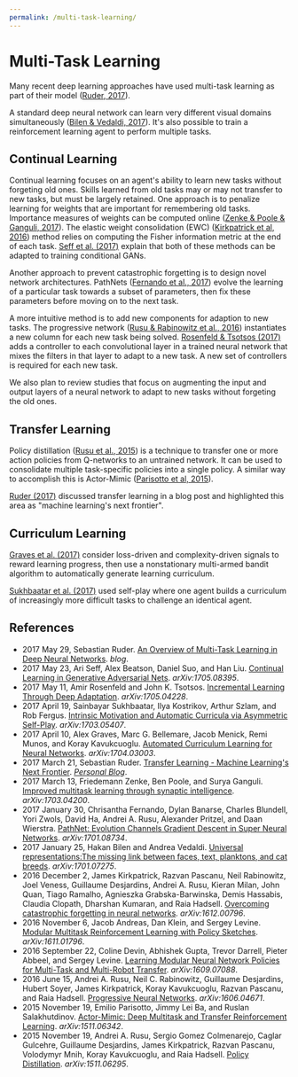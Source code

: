 ```yaml
---
permalink: /multi-task-learning/
---
```

# Multi-Task Learning

Many recent deep learning approaches have used multi-task learning as part of their model ([Ruder, 2017](http://sebastianruder.com/multi-task/)).

A standard deep neural network can learn very different visual domains simultaneously ([Bilen & Vedaldi, 2017](https://arxiv.org/abs/1701.07275)). It's also possible to train a reinforcement learning agent to perform multiple tasks.

## Continual Learning

Continual learning focuses on an agent's ability to learn new tasks without forgeting old ones. Skills learned from old tasks may or may not transfer to new tasks, but must be largely retained. One approach is to penalize learning for weights that are important for remembering old tasks. Importance measures of weights can be computed online ([Zenke & Poole & Ganguli, 2017](https://arxiv.org/abs/1703.04200)). The elastic weight consolidation (EWC) ([Kirkpatrick et al, 2016](https://arxiv.org/abs/1612.00796)) method relies on computing the Fisher information metric at the end of each task. [Seff et al. (2017)](https://arxiv.org/abs/1705.08395) explain that both of these methods can be adapted to training conditional GANs.

Another approach to prevent catastrophic forgetting is to design novel network architectures. PathNets ([Fernando et al., 2017](https://arxiv.org/abs/1701.08734)) evolve the learning of a particular task towards a subset of parameters, then fix these parameters before moving on to the next task.

A more intuitive method is to add new components for adaption to new tasks. The progressive network ([Rusu & Rabinowitz et al., 2016](https://arxiv.org/abs/1606.04671)) instantiates a new column for each new task being solved. [Rosenfeld & Tsotsos (2017)](https://arxiv.org/abs/1705.04228) adds a controller to each convolutional layer in a trained neural network that mixes the filters in that layer to adapt to a new task. A new set of controllers is required for each new task.

We also plan to review studies that focus on augmenting the input and output layers of a neural network to adapt to new tasks without forgeting the old ones.

## Transfer Learning

Policy distillation ([Rusu et al., 2015](https://arxiv.org/abs/1511.06295)) is a technique to transfer one or more action policies from Q-networks to an untrained network. It can be used to consolidate multiple task-specific policies into a single policy. A similar way to accomplish this is Actor-Mimic ([Parisotto et al, 2015](https://arxiv.org/abs/1511.06342)).

[Ruder (2017)](http://sebastianruder.com/transfer-learning/) discussed transfer learning in a blog post and highlighted this area as "machine learning's next frontier".

## Curriculum Learning

[Graves et al. (2017)](https://arxiv.org/abs/1704.03003) consider loss-driven and complexity-driven signals to reward learning progress, then use a nonstationary multi-armed bandit algorithm to automatically generate learning curriculum.

[Sukhbaatar et al. (2017)](https://arxiv.org/abs/1703.05407) used self-play where one agent builds a curriculum of increasingly more difficult tasks to challenge an identical agent.

## References

* 2017 May 29, Sebastian Ruder. [An Overview of Multi-Task Learning in Deep Neural Networks](http://sebastianruder.com/multi-task/). *blog*.
* 2017 May 23, Ari Seff, Alex Beatson, Daniel Suo, and Han Liu. [Continual Learning in Generative Adversarial Nets](https://arxiv.org/abs/1705.08395). *arXiv:1705.08395*.
* 2017 May 11, Amir Rosenfeld and John K. Tsotsos. [Incremental Learning Through Deep Adaptation](https://arxiv.org/abs/1705.04228). *arXiv:1705.04228*.
* 2017 April 19, Sainbayar Sukhbaatar, Ilya Kostrikov, Arthur Szlam, and Rob Fergus. [Intrinsic Motivation and Automatic Curricula via Asymmetric Self-Play](https://arxiv.org/abs/1703.05407). *arXiv:1703.05407*.
* 2017 April 10, Alex Graves, Marc G. Bellemare, Jacob Menick, Remi Munos, and Koray Kavukcuoglu. [Automated Curriculum Learning for Neural Networks](https://arxiv.org/abs/1704.03003). *arXiv:1704.03003*.
* 2017 March 21, Sebastian Ruder. [Transfer Learning - Machine Learning's Next Frontier](http://sebastianruder.com/transfer-learning/). *[Personal Blog](http://sebastianruder.com/#open)*.
* 2017 March 13, Friedemann Zenke, Ben Poole, and Surya Ganguli. [Improved multitask learning through synaptic intelligence](https://arxiv.org/abs/1703.04200). *arXiv:1703.04200*.
* 2017 January 30, Chrisantha Fernando, Dylan Banarse, Charles Blundell, Yori Zwols, David Ha, Andrei A. Rusu, Alexander Pritzel, and Daan Wierstra. [PathNet: Evolution Channels Gradient Descent in Super Neural Networks](https://arxiv.org/abs/1701.08734). *arXiv:1701.08734*.
* 2017 January 25, Hakan Bilen and Andrea Vedaldi. [Universal representations:The missing link between faces, text, planktons, and cat breeds](https://arxiv.org/abs/1701.07275). *arXiv:1701.07275*.
* 2016 December 2, James Kirkpatrick, Razvan Pascanu, Neil Rabinowitz, Joel Veness, Guillaume Desjardins, Andrei A. Rusu, Kieran Milan, John Quan, Tiago Ramalho, Agnieszka Grabska-Barwinska, Demis Hassabis, Claudia Clopath, Dharshan Kumaran, and Raia Hadsell. [Overcoming catastrophic forgetting in neural networks](https://arxiv.org/abs/1612.00796). *arXiv:1612.00796*.
* 2016 November 6, Jacob Andreas, Dan Klein, and Sergey Levine. [Modular Multitask Reinforcement Learning with Policy Sketches](https://arxiv.org/abs/1611.01796). *arXiv:1611.01796*.
* 2016 September 22, Coline Devin, Abhishek Gupta, Trevor Darrell, Pieter Abbeel, and Sergey Levine. [Learning Modular Neural Network Policies for Multi-Task and Multi-Robot Transfer](https://arxiv.org/abs/1609.07088). *arXiv:1609.07088*.
* 2016 June 15, Andrei A. Rusu, Neil C. Rabinowitz, Guillaume Desjardins, Hubert Soyer, James Kirkpatrick, Koray Kavukcuoglu, Razvan Pascanu, and Raia Hadsell. [Progressive Neural Networks](https://arxiv.org/abs/1606.04671). *arXiv:1606.04671*.
* 2015 November 19, Emilio Parisotto, Jimmy Lei Ba, and Ruslan Salakhutdinov. [Actor-Mimic: Deep Multitask and Transfer Reinforcement Learning](https://arxiv.org/abs/1511.06342). *arXiv:1511.06342*.
* 2015 November 19, Andrei A. Rusu, Sergio Gomez Colmenarejo, Caglar Gulcehre, Guillaume Desjardins, James Kirkpatrick, Razvan Pascanu, Volodymyr Mnih, Koray Kavukcuoglu, and Raia Hadsell. [Policy Distillation](https://arxiv.org/abs/1511.06295). *arXiv:1511.06295*.
